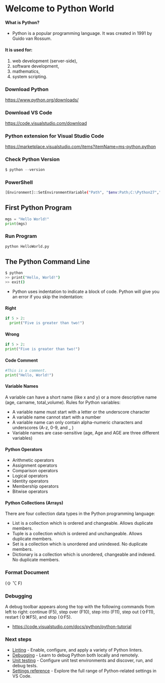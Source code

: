 # Welcome to Python World
#### What is Python?
* Python is a popular programming language. It was created in 1991 by Guido van Rossum.

#### It is used for:
1. web development (server-side),
2. software development,
3. mathematics,
4. system scripting.

### Download Python
https://www.python.org/downloads/

### Download VS Code
https://code.visualstudio.com/download

### Python extension for Visual Studio Code
https://marketplace.visualstudio.com/items?itemName=ms-python.python

### Check Python Version
```python
$ python --version
```

### PowerShell
```bash
[Environment]::SetEnvironmentVariable("Path", "$env:Path;C:\Python27","User")
```


## First Python Program
```python
mgs = "Hello World!"
print(mgs)
```

### Run Program
```bash
python HelloWorld.py
```

## The Python Command Line
```bash
$ python
>> print("Hello, World!")
>> exit()
```

* Python uses indentation to indicate a block of code. Python will give you an error if you skip the indentation:

#### Right
```python
if 5 > 2:
  print("Five is greater than two!")
```

#### Wrong
```python
if 5 > 2:
print("Five is greater than two!")
```

#### Code Comment
```python
#This is a comment.
print("Hello, World!")
```

#### Variable Names
A variable can have a short name (like x and y) or a more descriptive name (age, carname, total_volume). Rules for Python variables:
* A variable name must start with a letter or the underscore character
* A variable name cannot start with a number
* A variable name can only contain alpha-numeric characters and underscores (A-z, 0-9, and _ )
* Variable names are case-sensitive (age, Age and AGE are three different variables)

#### Python Operators
* Arithmetic operators
* Assignment operators
* Comparison operators
* Logical operators
* Identity operators
* Membership operators
* Bitwise operators

#### Python Collections (Arrays)
There are four collection data types in the Python programming language:
* List is a collection which is ordered and changeable. Allows duplicate members.
* Tuple is a collection which is ordered and unchangeable. Allows duplicate members.
* Set is a collection which is unordered and unindexed. No duplicate members.
* Dictionary is a collection which is unordered, changeable and indexed. No duplicate members.



### Format Document 
(⇧ ⌥ F) 


### Debugging
A debug toolbar appears along the top with the following commands from left to right: continue (F5), step over (F10), step into (F11), step out (⇧F11), restart (⇧⌘F5), and stop (⇧F5).
* https://code.visualstudio.com/docs/python/python-tutorial




### Next steps
* [Linting](https://code.visualstudio.com/docs/python/editing) - Enable, configure, and apply a variety of Python linters.
* [Debugging](https://code.visualstudio.com/docs/python/debugging) - Learn to debug Python both locally and remotely.
* [Unit testing](https://code.visualstudio.com/docs/python/unit-testing) - Configure unit test environments and discover, run, and debug tests.
* [Settings reference](https://code.visualstudio.com/docs/python/settings-reference) - Explore the full range of Python-related settings in VS Code.

